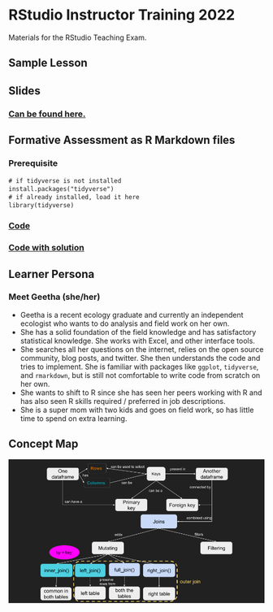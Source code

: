 # RStudio Instructor Training 2022

Materials for the RStudio Teaching Exam.

## Sample Lesson

## Slides

### [Can be found here.](https://docs.google.com/presentation/d/1jCAd8P1eM95nmtVICUGFEzP08NQb5mSBAow2R15tSxQ/edit#slide=id.g1147414b3bf_0_352)

## Formative Assessment as R Markdown files

### Prerequisite 

```{r}
# if tidyverse is not installed 
install.packages("tidyverse")
# if already installed, load it here
library(tidyverse)
```

### [Code](https://github.com/adithirgis/rstudio_instructor_training/blob/main/code.Rmd)

### [Code with solution](https://github.com/adithirgis/rstudio_instructor_training/blob/main/code_solution.Rmd)

## Learner Persona

### Meet Geetha (she/her)

-   Geetha is a recent ecology graduate and currently an independent ecologist who wants to do analysis and field work on her own.
-   She has a solid foundation of the field knowledge and has satisfactory statistical knowledge. She works with Excel, and other interface tools.
-   She searches all her questions on the internet, relies on the open source community, blog posts, and twitter. She then understands the code and tries to implement. She is familiar with packages like `ggplot`, `tidyverse`, and `rmarkdown`, but is still not comfortable to write code from scratch on her own.
-   She wants to shift to R since she has seen her peers working with R and has also seen R skills required / preferred in job descriptions.
-   She is a super mom with two kids and goes on field work, so has little time to spend on extra learning.

## Concept Map

![](images/RStudio%202022,%20Teaching%20Exam%20-%20Mutating%20Joins.png)

